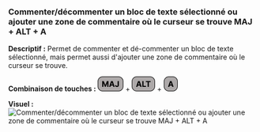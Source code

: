### Commenter/décommenter un bloc de texte sélectionné ou ajouter une zone de commentaire où le curseur se trouve MAJ + ALT + A

**Descriptif :** Permet de commenter et dé-commenter un bloc de texte sélectionné, mais permet aussi d'ajouter une zone de commentaire où le curseur se trouve.

**Combinaison de touches :** ![MAJ](../touches/MAJ.png) + ![ALT](../touches/ALT.png) + ![A](../touches/A.png)

**Visuel :**![Commenter/décommenter un bloc de texte sélectionné ou ajouter une zone de commentaire où le curseur se trouve MAJ + ALT + A](gifs/maj_alt_a.gif)